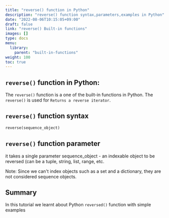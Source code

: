 ```yaml
---
title: "reverse() function in Python"
description: "reverse() function syntax,parameters,examples in Python"
date: "2022-08-06T10:15:05+09:00"
draft: false
link: "reverse() Built-in functions"
images: []
type: docs
menu:
  library:
    parent: "built-in-functions"
weight: 100
toc: true
---
```


## `reverse()` function in Python:
The `reverse()` function is a one of the built-in functions in Python.
The `reverse()` is used for `Returns a reverse iterator`.

## `reverse()` function syntax
```Python
reverse(sequence_object)
```
## `reverse()` function parameter
it takes a single parameter
sequence_object - an indexable object to be reversed (can be a tuple, string, list, range, etc.

Note: Since we can't index objects such as a set and a dictionary, they are not considered sequence objects. 

## Summary
In this tutorial we learnt about Python `reversed()` function with simple examples



